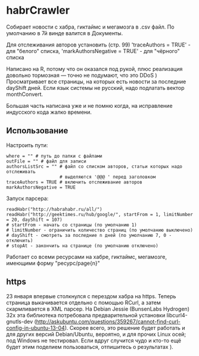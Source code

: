 # habrCrawler
Собирает новости с хабра, гиктаймс и мегамозга в .csv файл. По умолчанию в 7й винде валится в Документы.

Для отслеживания авторов установить (стр. 99) 'traceAuthors = TRUE' - для "белого" списка, 'markAuthorsNegative = TRUE' - для "чёрного" списка

Написано на R, потому что он оказался под рукой, плюс реализация довольно тормозная — точно не подумают, что это DDoS )
Просматривает все страницы, на которых есть новости за последние dayShift дней. Если язык системы не русский, надо подлатать вектор monthConvert.

Большая часть написана уже и не помню когда, на исправление индусского кода жалко времени.

## Использование
Настроить пути:
```
where = "" # путь до папки с файлами
outFile = "" # файл для записи
authorsListSrc = "" # файл со списком авторов, статьи которых надо отслеживать
					# выделяются '@@@ ' перед заголовком
traceAuthors = TRUE # включить отслеживание авторов
markAuthorsNegative = TRUE
```
Запуск парсера:
```
readHabr("http://habrahabr.ru/all/")
readHabr("http://geektimes.ru/hub/google/", startFrom = 1, limitNumber = 20, dayShift = 107)
# startFrom - начать со страницы (по умолчанию 1)
# limitNumber - ограничить количество страниц (по умолчанию выключено)
# dayShift - смотреть за последние n дней (по умолчанию 7, 0 - отключить)
# stopAt - закончить на странице (по умолчанию отключено)
```
Работает со всеми ресурсами на хабре, гиктаймс, мегамозге, имеющими форму "ресурс/page{n}"
## https
23 января впервые столкнулся с перездом хабра на https.
Теперь страница выкачивается отдельно с помощью RCurl, а затем скармливается в XML парсер. На Debian Jessie (BunsenLabs Hydrogen) 32x эта библиотека потребовала предварительной установки libcurl4-gnutls-dev (http://askubuntu.com/questions/359267/cannot-find-curl-config-in-ubuntu-13-04). Скорее всего, это решение будет работать и для других версий Debian/Ubuntu, вероятно, и для прочих Linux осей; под Windows не тестировал. Если вдруг случится чудо и кто-то ещё будет этим поделием пользоваться, отпишитесь о результатах ).
